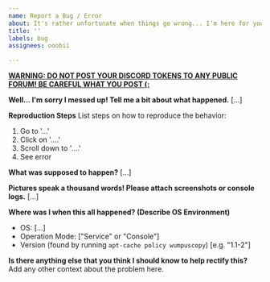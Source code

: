 ```yaml
---
name: Report a Bug / Error
about: It's rather unfortunate when things go wrong... I'm here for you.
title: ''
labels: bug
assignees: ooobii

---
```


<ins>**WARNING: DO NOT POST YOUR DISCORD TOKENS TO ANY PUBLIC FORUM! BE CAREFUL WHAT YOU POST (:**</ins>

**Well... I'm sorry I messed up! Tell me a bit about what happened.**
[...]

**Reproduction Steps**
List steps on how to reproduce the behavior:
1. Go to '...'
2. Click on '....'
3. Scroll down to '....'
4. See error

**What was supposed to happen?**
[...]

**Pictures speak a thousand words! Please attach screenshots or console logs.**
[...]

**Where was I when this all happened? (Describe OS Environment)**
 - OS: [...]
 - Operation Mode: ["Service" or "Console"]
 - Version (found by running `apt-cache policy wumpuscopy`)  [e.g. "1.1-2"]

**Is there anything else that you think I should know to help rectify this?**
Add any other context about the problem here.
